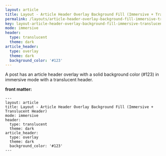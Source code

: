 ```yaml
---
layout: article
title: Layout - Article Header Overlay Background Fill (Immersive + Translucent Header)
permalink: /layouts/article-header-overlay-background-fill-immersive-translucent-header.html
key: layout-article-header-overlay-background-fill-immersive-translucent-header
mode: immersive
header:
  type: translucent
  theme: dark
article_header:
  type: overlay
  theme: dark
  background_color: '#123'
---
```


A post has an article header overlay with a solid background color (#123) in immersive mode with a translucent header.

<!--more-->

**front matter:**

    ---
    layout: article
    title: Layout - Article Header Overlay Background Fill (Immersive + Translucent Header)
    mode: immersive
    header:
      type: translucent
      theme: dark
    article_header:
      type: overlay
      theme: dark
      background_color: '#123'
    ---